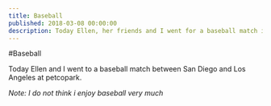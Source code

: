 ```yaml
---
title: Baseball
published: 2018-03-08 00:00:00
description: Today Ellen, her friends and I went for a baseball match in Petcopark.
---
```


#Baseball

Today Ellen and I went to a baseball match between San Diego and Los Angeles
at petcopark.

*Note: I do not think i enjoy baseball very much*
